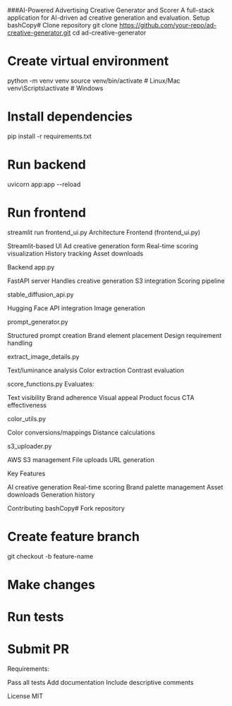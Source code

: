 ###AI-Powered Advertising Creative Generator and Scorer
A full-stack application for AI-driven ad creative generation and evaluation.
Setup
bashCopy# Clone repository
git clone https://github.com/your-repo/ad-creative-generator.git
cd ad-creative-generator

# Create virtual environment
python -m venv venv
source venv/bin/activate    # Linux/Mac
venv\Scripts\activate       # Windows

# Install dependencies
pip install -r requirements.txt

# Run backend
uvicorn app:app --reload

# Run frontend
streamlit run frontend_ui.py
Architecture
Frontend (frontend_ui.py)

Streamlit-based UI
Ad creative generation form
Real-time scoring visualization
History tracking
Asset downloads

Backend
app.py

FastAPI server
Handles creative generation
S3 integration
Scoring pipeline

stable_diffusion_api.py

Hugging Face API integration
Image generation

prompt_generator.py

Structured prompt creation
Brand element placement
Design requirement handling

extract_image_details.py

Text/luminance analysis
Color extraction
Contrast evaluation

score_functions.py
Evaluates:

Text visibility
Brand adherence
Visual appeal
Product focus
CTA effectiveness

color_utils.py

Color conversions/mappings
Distance calculations

s3_uploader.py

AWS S3 management
File uploads
URL generation

Key Features

AI creative generation
Real-time scoring
Brand palette management
Asset downloads
Generation history

Contributing
bashCopy# Fork repository
# Create feature branch
git checkout -b feature-name

# Make changes
# Run tests
# Submit PR
Requirements:

Pass all tests
Add documentation
Include descriptive comments

License
MIT
